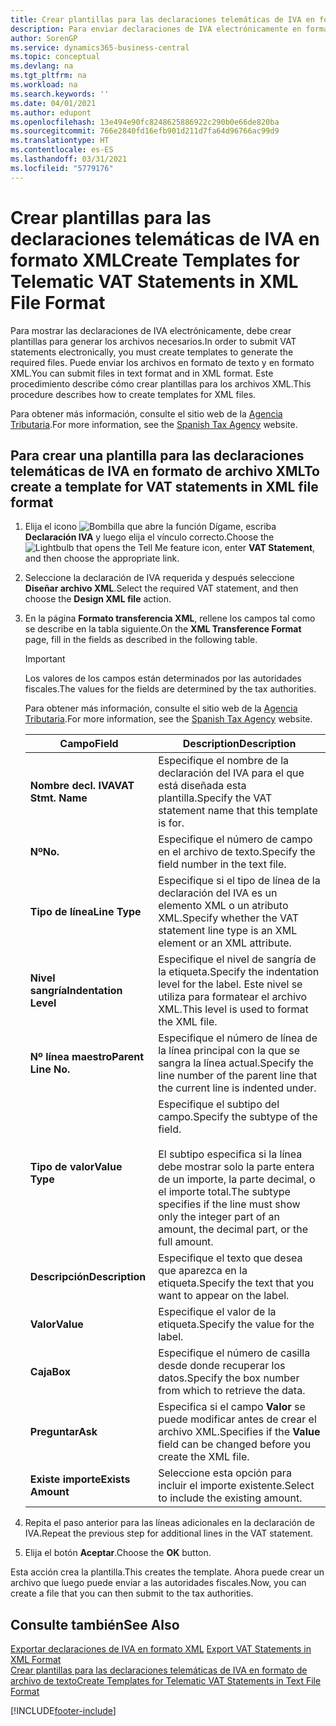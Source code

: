 ```yaml
---
title: Crear plantillas para las declaraciones telemáticas de IVA en formato XML (ES)
description: Para enviar declaraciones de IVA electrónicamente en formato XML en la versión en español de Business Central, cree plantillas para administrar los formatos.
author: SorenGP
ms.service: dynamics365-business-central
ms.topic: conceptual
ms.devlang: na
ms.tgt_pltfrm: na
ms.workload: na
ms.search.keywords: ''
ms.date: 04/01/2021
ms.author: edupont
ms.openlocfilehash: 13e494e90fc8248625886922c290b0e66de820ba
ms.sourcegitcommit: 766e2840fd16efb901d211d7fa64d96766ac99d9
ms.translationtype: HT
ms.contentlocale: es-ES
ms.lasthandoff: 03/31/2021
ms.locfileid: "5779176"
---
```

# <a name="create-templates-for-telematic-vat-statements-in-xml-file-format"></a><span data-ttu-id="d6393-103">Crear plantillas para las declaraciones telemáticas de IVA en formato XML</span><span class="sxs-lookup"><span data-stu-id="d6393-103">Create Templates for Telematic VAT Statements in XML File Format</span></span>
<span data-ttu-id="d6393-104">Para mostrar las declaraciones de IVA electrónicamente, debe crear plantillas para generar los archivos necesarios.</span><span class="sxs-lookup"><span data-stu-id="d6393-104">In order to submit VAT statements electronically, you must create templates to generate the required files.</span></span> <span data-ttu-id="d6393-105">Puede enviar los archivos en formato de texto y en formato XML.</span><span class="sxs-lookup"><span data-stu-id="d6393-105">You can submit files in text format and in XML format.</span></span> <span data-ttu-id="d6393-106">Este procedimiento describe cómo crear plantillas para los archivos XML.</span><span class="sxs-lookup"><span data-stu-id="d6393-106">This procedure describes how to create templates for XML files.</span></span>  

<span data-ttu-id="d6393-107">Para obtener más información, consulte el sitio web de la [Agencia Tributaria](https://go.microsoft.com/fwlink/?LinkID=238181).</span><span class="sxs-lookup"><span data-stu-id="d6393-107">For more information, see the [Spanish Tax Agency](https://go.microsoft.com/fwlink/?LinkID=238181) website.</span></span>  

## <a name="to-create-a-template-for-vat-statements-in-xml-file-format"></a><span data-ttu-id="d6393-108">Para crear una plantilla para las declaraciones telemáticas de IVA en formato de archivo XML</span><span class="sxs-lookup"><span data-stu-id="d6393-108">To create a template for VAT statements in XML file format</span></span>  

1.  <span data-ttu-id="d6393-109">Elija el icono ![Bombilla que abre la función Dígame](../../media/ui-search/search_small.png "Dígame qué desea hacer"), escriba **Declaración IVA** y luego elija el vínculo correcto.</span><span class="sxs-lookup"><span data-stu-id="d6393-109">Choose the ![Lightbulb that opens the Tell Me feature](../../media/ui-search/search_small.png "Tell me what you want to do") icon, enter **VAT Statement**, and then choose the appropriate link.</span></span>  
2.  <span data-ttu-id="d6393-110">Seleccione la declaración de IVA requerida y después seleccione **Diseñar archivo XML**.</span><span class="sxs-lookup"><span data-stu-id="d6393-110">Select the required VAT statement, and then choose the **Design XML file** action.</span></span>  
3.  <span data-ttu-id="d6393-111">En la página **Formato transferencia XML**, rellene los campos tal como se describe en la tabla siguiente.</span><span class="sxs-lookup"><span data-stu-id="d6393-111">On the **XML Transference Format** page, fill in the fields as described in the following table.</span></span>  

    > [!IMPORTANT]  
    >  <span data-ttu-id="d6393-112">Los valores de los campos están determinados por las autoridades fiscales.</span><span class="sxs-lookup"><span data-stu-id="d6393-112">The values for the fields are determined by the tax authorities.</span></span>  
    >   
    >  <span data-ttu-id="d6393-113">Para obtener más información, consulte el sitio web de la [Agencia Tributaria](https://go.microsoft.com/fwlink/?LinkID=238181).</span><span class="sxs-lookup"><span data-stu-id="d6393-113">For more information, see the [Spanish Tax Agency](https://go.microsoft.com/fwlink/?LinkID=238181) website.</span></span>  

    |<span data-ttu-id="d6393-114">Campo</span><span class="sxs-lookup"><span data-stu-id="d6393-114">Field</span></span>|<span data-ttu-id="d6393-115">Description</span><span class="sxs-lookup"><span data-stu-id="d6393-115">Description</span></span>|  
    |---------------------------------|---------------------------------------|  
    |<span data-ttu-id="d6393-116">**Nombre decl. IVA**</span><span class="sxs-lookup"><span data-stu-id="d6393-116">**VAT Stmt. Name**</span></span>|<span data-ttu-id="d6393-117">Especifique el nombre de la declaración del IVA para el que está diseñada esta plantilla.</span><span class="sxs-lookup"><span data-stu-id="d6393-117">Specify the VAT statement name that this template is for.</span></span>|  
    |<span data-ttu-id="d6393-118">**Nº**</span><span class="sxs-lookup"><span data-stu-id="d6393-118">**No.**</span></span>|<span data-ttu-id="d6393-119">Especifique el número de campo en el archivo de texto.</span><span class="sxs-lookup"><span data-stu-id="d6393-119">Specify the field number in the text file.</span></span>|  
    |<span data-ttu-id="d6393-120">**Tipo de línea**</span><span class="sxs-lookup"><span data-stu-id="d6393-120">**Line Type**</span></span>|<span data-ttu-id="d6393-121">Especifique si el tipo de línea de la declaración del IVA es un elemento XML o un atributo XML.</span><span class="sxs-lookup"><span data-stu-id="d6393-121">Specify whether the VAT statement line type is an XML element or an XML attribute.</span></span>|  
    |<span data-ttu-id="d6393-122">**Nivel sangría**</span><span class="sxs-lookup"><span data-stu-id="d6393-122">**Indentation Level**</span></span>|<span data-ttu-id="d6393-123">Especifique el nivel de sangría de la etiqueta.</span><span class="sxs-lookup"><span data-stu-id="d6393-123">Specify the indentation level for the label.</span></span> <span data-ttu-id="d6393-124">Este nivel se utiliza para formatear el archivo XML.</span><span class="sxs-lookup"><span data-stu-id="d6393-124">This level is used to format the XML file.</span></span>|  
    |<span data-ttu-id="d6393-125">**Nº línea maestro**</span><span class="sxs-lookup"><span data-stu-id="d6393-125">**Parent Line No.**</span></span>|<span data-ttu-id="d6393-126">Especifique el número de línea de la línea principal con la que se sangra la línea actual.</span><span class="sxs-lookup"><span data-stu-id="d6393-126">Specify the line number of the parent line that the current line is indented under.</span></span>|  
    |<span data-ttu-id="d6393-127">**Tipo de valor**</span><span class="sxs-lookup"><span data-stu-id="d6393-127">**Value Type**</span></span>|<span data-ttu-id="d6393-128">Especifique el subtipo del campo.</span><span class="sxs-lookup"><span data-stu-id="d6393-128">Specify the subtype of the field.</span></span><br /><br /> <span data-ttu-id="d6393-129">El subtipo especifica si la línea debe mostrar solo la parte entera de un importe, la parte decimal, o el importe total.</span><span class="sxs-lookup"><span data-stu-id="d6393-129">The subtype specifies if the line must show only the integer part of an amount, the decimal part, or the full amount.</span></span>|  
    |<span data-ttu-id="d6393-130">**Descripción**</span><span class="sxs-lookup"><span data-stu-id="d6393-130">**Description**</span></span>|<span data-ttu-id="d6393-131">Especifique el texto que desea que aparezca en la etiqueta.</span><span class="sxs-lookup"><span data-stu-id="d6393-131">Specify the text that you want to appear on the label.</span></span>|  
    |<span data-ttu-id="d6393-132">**Valor**</span><span class="sxs-lookup"><span data-stu-id="d6393-132">**Value**</span></span>|<span data-ttu-id="d6393-133">Especifique el valor de la etiqueta.</span><span class="sxs-lookup"><span data-stu-id="d6393-133">Specify the value for the label.</span></span>|  
    |<span data-ttu-id="d6393-134">**Caja**</span><span class="sxs-lookup"><span data-stu-id="d6393-134">**Box**</span></span>|<span data-ttu-id="d6393-135">Especifique el número de casilla desde donde recuperar los datos.</span><span class="sxs-lookup"><span data-stu-id="d6393-135">Specify the box number from which to retrieve the data.</span></span>|  
    |<span data-ttu-id="d6393-136">**Preguntar**</span><span class="sxs-lookup"><span data-stu-id="d6393-136">**Ask**</span></span>|<span data-ttu-id="d6393-137">Especifica si el campo **Valor** se puede modificar antes de crear el archivo XML.</span><span class="sxs-lookup"><span data-stu-id="d6393-137">Specifies if the **Value** field can be changed before you create the XML file.</span></span>|  
    |<span data-ttu-id="d6393-138">**Existe importe**</span><span class="sxs-lookup"><span data-stu-id="d6393-138">**Exists Amount**</span></span>|<span data-ttu-id="d6393-139">Seleccione esta opción para incluir el importe existente.</span><span class="sxs-lookup"><span data-stu-id="d6393-139">Select to include the existing amount.</span></span>|  

4.  <span data-ttu-id="d6393-140">Repita el paso anterior para las líneas adicionales en la declaración de IVA.</span><span class="sxs-lookup"><span data-stu-id="d6393-140">Repeat the previous step for additional lines in the VAT statement.</span></span>  
5.  <span data-ttu-id="d6393-141">Elija el botón **Aceptar**.</span><span class="sxs-lookup"><span data-stu-id="d6393-141">Choose the **OK** button.</span></span>  

<span data-ttu-id="d6393-142">Esta acción crea la plantilla.</span><span class="sxs-lookup"><span data-stu-id="d6393-142">This creates the template.</span></span> <span data-ttu-id="d6393-143">Ahora puede crear un archivo que luego puede enviar a las autoridades fiscales.</span><span class="sxs-lookup"><span data-stu-id="d6393-143">Now, you can create a file that you can then submit to the tax authorities.</span></span>  

## <a name="see-also"></a><span data-ttu-id="d6393-144">Consulte también</span><span class="sxs-lookup"><span data-stu-id="d6393-144">See Also</span></span>  
 <span data-ttu-id="d6393-145">[Exportar declaraciones de IVA en formato XML](how-to-export-vat-statements-in-xml-format.md) </span><span class="sxs-lookup"><span data-stu-id="d6393-145">[Export VAT Statements in XML Format](how-to-export-vat-statements-in-xml-format.md) </span></span>  
 [<span data-ttu-id="d6393-146">Crear plantillas para las declaraciones telemáticas de IVA en formato de archivo de texto</span><span class="sxs-lookup"><span data-stu-id="d6393-146">Create Templates for Telematic VAT Statements in Text File Format</span></span>](how-to-create-templates-for-telematic-vat-statements-in-text-file-format.md)


[!INCLUDE[footer-include](../../includes/footer-banner.md)]